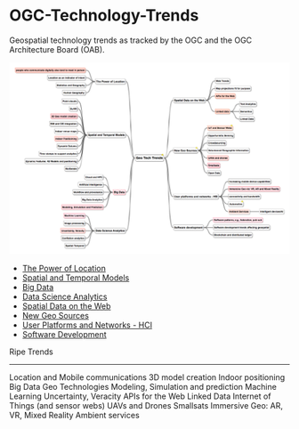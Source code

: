 # OGC-Technology-Trends
Geospatial technology trends as tracked by the OGC and the OGC Architecture Board (OAB).  

![Tech Trends](images/20170317GeoTechTrends.png "Tech Trends Mind Map")

   * [The Power of Location](chapter-01.adoc)
   * [Spatial and Temporal Models](chapter-02)
   * [Big Data](chapter-03)
   * [Data Science Analytics](chapter-04)
   * [Spatial Data on the Web](chapter-05)
   * [New Geo Sources](chapter-06)
   * [User Platforms and Networks - HCI](chapter-07)
   * [Software Development](chapter-08)


Ripe Trends
__________


Location and Mobile communications
3D model creation
Indoor positioning
Big Data Geo Technologies
Modeling, Simulation and prediction
Machine Learning
Uncertainty, Veracity
APIs for the Web
Linked Data
Internet of Things (and sensor webs)
UAVs and Drones
Smallsats
Immersive Geo: AR, VR, Mixed Reality
Ambient services
